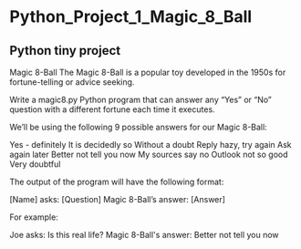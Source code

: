 # Python_Project_1_Magic_8_Ball

## Python tiny project 

Magic 8-Ball
The Magic 8-Ball is a popular toy developed in the 1950s for fortune-telling or advice seeking.

Write a magic8.py Python program that can answer any “Yes” or “No” question with a different fortune each time it executes.

We’ll be using the following 9 possible answers for our Magic 8-Ball:

Yes - definitely
It is decidedly so
Without a doubt
Reply hazy, try again
Ask again later
Better not tell you now
My sources say no
Outlook not so good
Very doubtful

The output of the program will have the following format:

[Name] asks: [Question]
Magic 8-Ball’s answer: [Answer]


For example:

Joe asks: Is this real life?
Magic 8-Ball's answer: Better not tell you now
